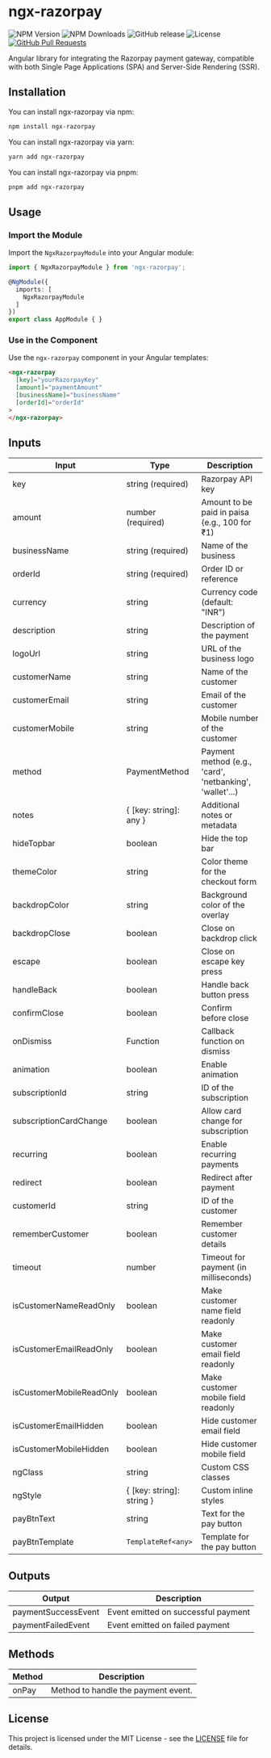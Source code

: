 # ngx-razorpay

![NPM Version](https://img.shields.io/npm/v/ngx-razorpay.svg?style=flat)
![NPM Downloads](https://img.shields.io/npm/dm/ngx-razorpay.svg)
![GitHub release](https://img.shields.io/github/release/shiv-source/ngx-razorpay)
![License](https://img.shields.io/github/license/shiv-source/ngx-razorpay)
[![GitHub Pull Requests](https://img.shields.io/github/issues-pr/shiv-source/ngx-razorpay)](https://github.com/shiv-source/ngx-razorpay/pulls)

Angular library for integrating the Razorpay payment gateway, compatible with both Single Page Applications (SPA) and Server-Side Rendering (SSR).

## Installation

You can install ngx-razorpay via npm:

```bash
npm install ngx-razorpay
```

You can install ngx-razorpay via yarn:

```bash
yarn add ngx-razorpay
```


You can install ngx-razorpay via pnpm:

```bash
pnpm add ngx-razorpay
```

## Usage

### Import the Module

Import the `NgxRazorpayModule` into your Angular module:

```typescript
import { NgxRazorpayModule } from 'ngx-razorpay';

@NgModule({
  imports: [
    NgxRazorpayModule
  ]
})
export class AppModule { }
```

### Use in the Component

Use the `ngx-razorpay` component in your Angular templates:

```html
<ngx-razorpay
  [key]="yourRazorpayKey" 
  [amount]="paymentAmount" 
  [businessName]="businessName" 
  [orderId]="orderId"
>
</ngx-razorpay>

```

## Inputs

| Input                      | Type                      | Description                                             |
|----------------------------|---------------------------|---------------------------------------------------------|
| key                        | string (required)         | Razorpay API key                                        |
| amount                     | number (required)         | Amount to be paid in paisa (e.g., 100 for ₹1)           |
| businessName               | string (required)         | Name of the business                                    |
| orderId                    | string (required)         | Order ID or reference                                   |
| currency                   | string                    | Currency code (default: "INR")                          |
| description                | string                    | Description of the payment                              |
| logoUrl                    | string                    | URL of the business logo                                |
| customerName               | string                    | Name of the customer                                    |
| customerEmail              | string                    | Email of the customer                                   |
| customerMobile             | string                    | Mobile number of the customer                           |
| method                     | PaymentMethod             | Payment method (e.g., 'card', 'netbanking', 'wallet'...)|
| notes                      | { [key: string]: any }    | Additional notes or metadata                            |
| hideTopbar                 | boolean                   | Hide the top bar                                        |
| themeColor                 | string                    | Color theme for the checkout form                       |
| backdropColor              | string                    | Background color of the overlay                         |
| backdropClose              | boolean                   | Close on backdrop click                                 |
| escape                     | boolean                   | Close on escape key press                               |
| handleBack                 | boolean                   | Handle back button press                                |
| confirmClose               | boolean                   | Confirm before close                                    |
| onDismiss                  | Function                  | Callback function on dismiss                            |
| animation                  | boolean                   | Enable animation                                        |
| subscriptionId             | string                    | ID of the subscription                                  |
| subscriptionCardChange     | boolean                   | Allow card change for subscription                      |
| recurring                  | boolean                   | Enable recurring payments                               |
| redirect                   | boolean                   | Redirect after payment                                  |
| customerId                 | string                    | ID of the customer                                      |
| rememberCustomer           | boolean                   | Remember customer details                               |
| timeout                    | number                    | Timeout for payment (in milliseconds)                   |
| isCustomerNameReadOnly     | boolean                   | Make customer name field readonly                       |
| isCustomerEmailReadOnly    | boolean                   | Make customer email field readonly                      |
| isCustomerMobileReadOnly   | boolean                   | Make customer mobile field readonly                     |
| isCustomerEmailHidden      | boolean                   | Hide customer email field                               |
| isCustomerMobileHidden     | boolean                   | Hide customer mobile field                              |
| ngClass                    | string                    | Custom CSS classes                                      |
| ngStyle                    | { [key: string]: string } | Custom inline styles                                    |
| payBtnText                 | string                    | Text for the pay button                                 |
| payBtnTemplate             | `TemplateRef<any>`        | Template for the pay button                             |

## Outputs

| Output                    | Description                                   |
|---------------------------|-----------------------------------------------|
| paymentSuccessEvent       | Event emitted on successful payment           |
| paymentFailedEvent        | Event emitted on failed payment               |

## Methods

| Method                 | Description                                       |
|------------------------|---------------------------------------------------|
| onPay                  | Method to handle the payment event.               |

## License

This project is licensed under the MIT License - see the [LICENSE](LICENSE) file for details.
